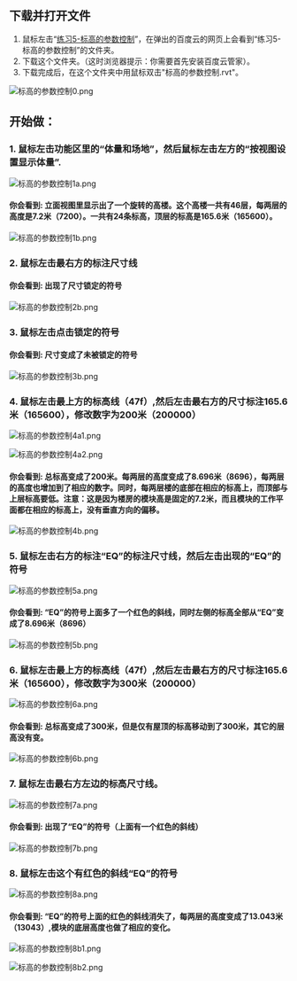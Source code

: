 ## 下载并打开文件

1. 鼠标左击“[练习5-标高的参数控制](http://pan.baidu.com/s/1bbSqpK)”，在弹出的百度云的网页上会看到“练习5-标高的参数控制”的文件夹。
2. 下载这个文件夹。（这时浏览器提示：你需要首先安装百度云管家）。
3. 下载完成后，在这个文件夹中用鼠标双击"标高的参数控制.rvt"。

![标高的参数控制0.png](/images/标高的参数控制/标高的参数控制0.png)

## 开始做： #

### 1. 鼠标左击功能区里的“体量和场地”，然后鼠标左击左方的“按视图设置显示体量”.

![标高的参数控制1a.png](/images/标高的参数控制/标高的参数控制1a.png)

#### 你会看到: 立面视图里显示出了一个旋转的高楼。这个高楼一共有46层，每两层的高度是7.2米（7200）。一共有24条标高，顶层的标高是165.6米（165600）。

![标高的参数控制1b.png](/images/标高的参数控制/标高的参数控制1b.png)

### 2. 鼠标左击最右方的标注尺寸线

#### 你会看到: 出现了尺寸锁定的符号

![标高的参数控制2b.png](/images/标高的参数控制/标高的参数控制2b.png)

### 3. 鼠标左击点击锁定的符号

#### 你会看到: 尺寸变成了未被锁定的符号

![标高的参数控制3b.png](/images/标高的参数控制/标高的参数控制3b.png)

### 4. 鼠标左击最上方的标高线（47f）,然后左击最右方的尺寸标注165.6米（165600），修改数字为200米（200000）

![标高的参数控制4a1.png](/images/标高的参数控制/标高的参数控制4a1.png)

![标高的参数控制4a2.png](/images/标高的参数控制/标高的参数控制4a2.png)

#### 你会看到: 总标高变成了200米。每两层的高度变成了8.696米（8696），每两层的高度也增加到了相应的数字。同时，每两层楼的底部在相应的标高上，而顶部与上层标高要低。注意：这是因为楼房的模块高是固定的7.2米，而且模块的工作平面都在相应的标高上，没有垂直方向的偏移。

![标高的参数控制4b.png](/images/标高的参数控制/标高的参数控制4b.png)

### 5. 鼠标左击右方的标注“EQ”的标注尺寸线，然后左击出现的“EQ”的符号

![标高的参数控制5a.png](/images/标高的参数控制/标高的参数控制5a.png)

#### 你会看到: “EQ”的符号上面多了一个红色的斜线，同时左侧的标高全部从“EQ”变成了8.696米（8696）

![标高的参数控制5b.png](/images/标高的参数控制/标高的参数控制5b.png)

### 6. 鼠标左击最上方的标高线（47f）,然后左击最右方的尺寸标注165.6米（165600），修改数字为300米（200000）

![标高的参数控制6a.png](/images/标高的参数控制/标高的参数控制6a.png)

#### 你会看到: 总标高变成了300米，但是仅有屋顶的标高移动到了300米，其它的层高没有变。

![标高的参数控制6b.png](/images/标高的参数控制/标高的参数控制6b.png)

### 7. 鼠标左击最右方左边的标高尺寸线。

![标高的参数控制7a.png](/images/标高的参数控制/标高的参数控制7a.png)

#### 你会看到: 出现了“EQ”的符号（上面有一个红色的斜线）

![标高的参数控制7b.png](/images/标高的参数控制/标高的参数控制7b.png)

### 8. 鼠标左击这个有红色的斜线“EQ”的符号

![标高的参数控制8a.png](/images/标高的参数控制/标高的参数控制8a.png)

#### 你会看到: “EQ”的符号上面的红色的斜线消失了，每两层的高度变成了13.043米（13043）,模块的底层高度也做了相应的变化。

![标高的参数控制8b1.png](/images/标高的参数控制/标高的参数控制8b1.png)

![标高的参数控制8b2.png](/images/标高的参数控制/标高的参数控制8b2.png)

